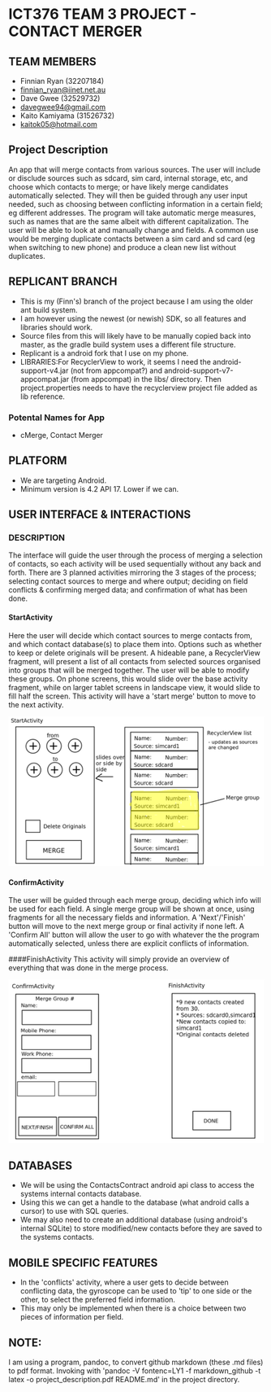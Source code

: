 # ICT376 TEAM 3 PROJECT - CONTACT MERGER

## TEAM MEMBERS
* Finnian Ryan (32207184)
 * finnian_ryan@iinet.net.au
* Dave Gwee (32529732)
 * davegwee94@gmail.com
* Kaito Kamiyama (31526732)
 * kaitok05@hotmail.com

## Project Description
An app that will merge contacts from various sources. The user will include or disclude sources such as sdcard, sim card, internal storage, etc, and choose which contacts to merge; or have likely merge candidates automatically selected. They will then be guided through any user input needed, such as choosing between conflicting information in a certain field; eg different addresses. The program will take automatic merge measures, such as names that are the same albeit with different capitalization. The user will be able to look at and manually change and fields. A common use would be merging duplicate contacts between a sim card and sd card (eg when switching to new phone) and produce a clean new list without duplicates.

## REPLICANT BRANCH
* This is my (Finn's) branch of the project because I am using the older ant build system.
* I am however using the newest (or newish) SDK, so all features and libraries should work.
* Source files from this will likely have to be manually copied back into master, as the gradle build system uses a different file structure.
* Replicant is a android fork that I use on my phone.
* LIBRARIES:For RecyclerView to work, it seems I need the android-support-v4.jar (not from appcompat?) and android-support-v7-appcompat.jar (from appcompat) in the libs/ directory. Then project.properties needs to have the recyclerview project file added as lib reference.

### Potental Names for App
* cMerge, Contact Merger

## PLATFORM
* We are targeting Android.
* Minimum version is 4.2 API 17. Lower if we can.

## USER INTERFACE & INTERACTIONS
### DESCRIPTION
The interface will guide the user through the process of merging a selection of contacts, so each activity will be used sequentially without any back and forth. There are 3 planned activities mirroring the 3 stages of the process; selecting contact sources to merge and where output; deciding on field conflicts & confirming merged data; and confirmation of what has been done.
#### StartActivity
Here the user will decide which contact sources to merge contacts from, and which contact database(s) to place them into. Options such as whether to keep or delete originals will be present. A hideable pane, a RecyclerView fragment, will present a list of all contacts from selected sources organised into groups that will be merged together. The user will be able to modify these groups. On phone screens, this would slide over the base activity fragment, while on larger tablet screens in landscape view, it would slide to fill half the screen. This activity will have a 'start merge' button to move to the next activity.

![alt text](ui_concepts/StartActivity.png "StartActivity UI")

#### ConfirmActivity
The user will be guided through each merge group, deciding which info will be used for each field. A single merge group will be shown at once, using fragments for all the necessary fields and information. A 'Next'/'Finish' button will move to the next merge group or final activity if none left. A 'Confirm All' button will allow the user to go with whatever the the program automatically selected, unless there are explicit conflicts of information.

####FinishActivity
This activity will simply provide an overview of everything that was done in the merge process.

![alt text](ui_concepts/OtherActivities.png "Confirm & Finish Activities")

## DATABASES
* We will be using the ContactsContract android api class to access the systems internal contacts database.
* Using this we can get a handle to the database (what android calls a cursor) to use with SQL queries.
* We may also need to create an additional database (using android's internal SQLite) to store modified/new contacts before they are saved to the systems contacts.

## MOBILE SPECIFIC FEATURES
* In the 'conflicts' activity, where a user gets to decide between conflicting data, the gyroscope can be used to 'tip' to one side or the other, to select the preferred field information.
* This may only be implemented when there is a choice between two pieces of information per field.

## NOTE:
I am using a program, pandoc, to convert github markdown (these .md files) to pdf format. 
Invoking with 'pandoc -V fontenc=LY1 -f markdown_github -t latex -o project_description.pdf README.md' in the project directory.

